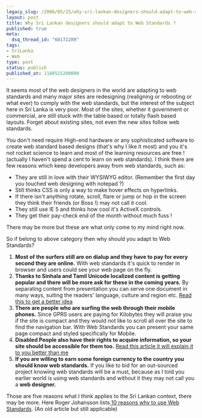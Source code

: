 ```yaml
---
legacy_slug: /2006/05/25/why-sri-lankan-designers-should-adapt-to-web-standards
layout: post
title: Why Sri Lankan designers should adapt to Web Standards ?
published: true
meta:
  dsq_thread_id: "68172289"
tags:
- SriLanka
- Web
type: post
status: publish
published_at: 1148515200000
---
```


It seems most of the web designers in the world are adapting to web standards and many major sites are redesigning (realigning or rebooting or what ever) to comply with the web standards, but the interest of the subject here in Sri Lanka is very poor. Most of the sites, whether it government or commercial, are still stuck with the table based or totally flash based layouts. Forget about existing sites, not even the new sites follow web standards.

You don't need require High-end hardware or any sophisticated software to create web standard based designs (that's why I like it most) and you it's not rocket science to learn and most of the learning resources are free !(actually I haven't spend a cent to learn on web standards). I think there are few reasons which keep developers away from web standards, such as:
<ul>
	<li>They are still in love with their WYSIWYG editor. (Remember the first day you touched web designing with notepad ?)</li>
	<li>Still thinks CSS is only a way to make hover effects on hyperlinks.</li>
	<li>If there isn't anything rotate, scroll, flare or jump or hop in the screen they think their friends (or Boss !)  may not   call it cool.</li>
	<li>They still use IE 5 and thinks how cool it's ActiveX controls.</li>
	<li>They get their pay-check end of the month without much fuss !</li>
</ul>
There may be more but these are what only come to my mind right now.

So if belong to above category then why should you adapt to Web Standards?
<ol>
	<li><strong>Most of the surfers still are on dialup and they have to pay for every second they are online.</strong>
With web standards it's quick to render in browser and users could see your web page on the fly.</li>
	<li><strong>Thanks to Sinhala and Tamil Unicode localized content is getting popular and there will be more ask for these in the coming years.</strong>
By separating content from presentation you can serve one document in many ways, suiting the readers' language, culture and region etc. <a href="http://www.alistapart.com/articles/worldgrowssmall">Read this to get a better idea</a></li>
	<li><strong>There are people who are surfing the web through their mobile phones.</strong>
Since GPRS users are paying for Kilobytes they will praise you if the site is compact and they would not like to scroll all over the site to find the navigation bar. With Web Standards you can present your same page compact and styled specifically for Mobile.</li>
	<li><strong>Disabled People also have their rights to acquire information, so your site should be accessible for them too.</strong>
<a href="http://www.456bereastreet.com/archive/200603/evaluating_website_accessibility_part_1_background_and_preparation/">Read this article it will explain it to you better than me</a></li>
	<li><strong>If you are willing to earn some foreign currency to the country you should know web standards.</strong>
If you like to bid for an out-sourced project knowing web standards will be a must, because as I told you earlier world is using web standards and without it they may not call you a <strong>web designer.</strong></li>
</ol>
Those are five reasons what I think applies to the Sri Lankan context, there may be more.  Here Roger Johansson lists<a href="http://www.456bereastreet.com/archive/200512/ten_reasons_to_learn_and_use_web_standards/"> 10 reasons why to use Web Standards</a>. (An old article but still applicable)
